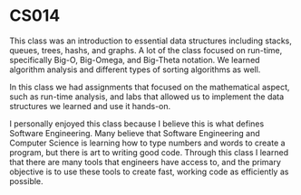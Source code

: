 # CS014

  This class was an introduction to essential data structures including stacks, queues, trees, hashs, and graphs. A lot of the class focused on run-time, specifically Big-O, Big-Omega, and Big-Theta notation. We learned algorithm analysis and different types of sorting algorithms as well.
  
  In this class we had assignments that focused on the mathematical aspect, such as run-time analysis, and labs that allowed us to implement the data structures we learned and use it hands-on.
  
  I personally enjoyed this class because I believe this is what defines Software Engineering. Many believe that Software Engineering and Computer Science is learning how to type numbers and words to create a program, but there is art to writing good code. Through this class I learned that there are many tools that engineers have access to, and the primary objective is to use these tools to create fast, working code as efficiently as possible.
